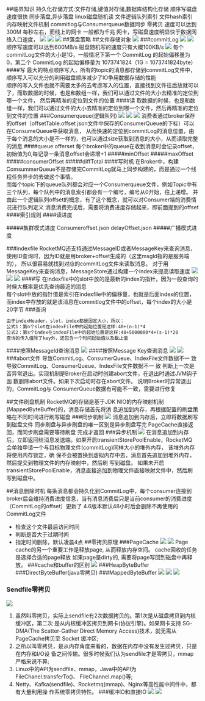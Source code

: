##临界知识
持久化存储方式:文件存储,键值对存储,数据库结构化存储
顺序写磁盘速度很快
同步落盘,异步落盘
linux磁盘随机读
文件逻辑队列索引
文件hash索引
内存映射文件机制
commitlog与Consumerqueue数据同步
零拷贝
速度可以达到 300M 每秒左右，而线上的网卡 一般都为千兆 网卡，写磁盘速度明显快于数据网络入口速度，
![](.z_06_分布式_消息队列_rocketmq_04_持久化存储_存储结构_刷盘策略_同步_异步_images/03bbe137.png)
![](.z_06_分布式_消息队列_rocketmq_04_持久化存储_存储结构_刷盘策略_同步_异步_images/46c813af.png)
![](.z_06_分布式_消息队列_rocketmq_04_持久化存储_存储结构_刷盘机制_同步_异步_pagecache_内存映射_消息删除_消息堆积_images/ec50065b.png)
##落盘策略
##文件存储对象
![](.z_06_分布式_消息队列_rocketmq_04_持久化存储_存储结构_刷盘策略_同步_异步_images/8803dcc9.png)
###commitLog
![](.z_06_分布式_消息队列_rocketmq_04_持久化存储_存储结构_刷盘机制_同步_异步_pagecache_内存映射_消息删除_消息堆积_images/b29436a7.png)
![](.z_06_分布式_消息队列_rocketmq_04_持久化存储_存储结构_刷盘策略_同步_异步_images/30b80e05.png)
顺序写速度可以达到600MB/s
磁盘随机写的速度只有大概100KB/s
![](.z_06_分布式_消息队列_rocketmq_04_持久化存储_存储结构_images/4fa17723.png)
每个commitLog文件的大小是1G，一般情况下第一个 CommitLog 的起始偏移量为 0，第二个 CommitLog 的起始偏移量为 1073741824（1G = 1073741824byte）
####写
最大的特点顺序写入，所有的topic的消息都存储到commitLog文件中，顺序写入可以充分的利用磁盘顺序减少了IO争用数据存储的性能  
顺序的写入文件也就不需要太多的去考虑写入的位置，直接找到文件往后放就可以了，而取数据的时候，也是和数组一样，我们可以通过文件的大小去精准的定位到哪一个文件，
然后再精准的定位到文件的位置
####读
取数据的时候，也是和数组一样，我们可以通过文件的大小去精准的定位到哪一个文件，然后再精准的定位到文件的位置
###Consumerqueue(逻辑队列)
![](.z_06_分布式_消息队列_rocketmq_04_持久化存储_存储结构_刷盘机制_同步_异步_pagecache_内存映射_消息删除_消息堆积_images/50e7a17e.png)
![](.z_06_分布式_消息队列_rocketmq_04_持久化存储_存储结构_刷盘机制_同步_异步_pagecache_内存映射_消息删除_消息堆积_images/495ace20.png)
![](.z_06_分布式_消息队列_rocketmq_04_持久化存储_存储结构_刷盘机制_同步_异步_pagecache_内存映射_消息删除_消息堆积_images/fec0a6c5.png)
消费者通过broker保存的offset（offsetTable.offset json文件中保存的ConsumerQueue的下标）可以在ConsumeQueue中获取消息，
从而快速的定位到commitLog的消息位置，由于每个消息的大小是不一样的，也可以通过size获取到消息的大小，从而读取完整的消息
####queue offerset
每个broker中的queue在收到消息时会记录offset，初始值为0,每记录一条消息offset会递增+1
#####minOffset
#####maxOffset
#####consumerOffset
#####diffTotal
####写时机
在Broker中，构建ComsummerQueue不是存储完CommitLog就马上同步构建的，而是通过一个线程任务异步的去做这个事情。  
而每个topic下的queue队列都会对应一个Consumerqueue文件，例如Topic中有三个队列，每个队列中的消息索引都会有一个编号，编号从0开始，往上递增。
并由此一个逻辑队列offset的概念，有了这个概念，就可以对Consumer端的消费情况进行队列定义
消息消费完成后，需要将消费进度存储起来，即前面提到的offset
####索引规则
####读进度

#####集群模式进度
Consumeroffset.json
delayOffset.json
#####广播模式进度

###indexfile
[](https://www.codenong.com/cs109720179/)
[](https://jishuin.proginn.com/p/763bfbd690f3)
RocketMQ还支持通过MessageID或者MessageKey来查询消息，使用ID查询时，因为ID就是用broker+offset生成的（这里msgId指的是服务端的），
所以很容易就找到对应的commitLog文件来读取消息。
对于用MessageKey来查询消息，MessageStore通过构建一个index来提高读取速度
![](.z_06_分布式_消息队列_rocketmq_04_持久化存储_存储结构_刷盘策略_同步_异步_images/053c3470.png)
![](.z_06_分布式_消息队列_rocketmq_04_持久化存储_存储结构_刷盘策略_同步_异步_images/76657eca.png)
![](.z_06_分布式_消息队列_rocketmq_04_持久化存储_存储结构_刷盘机制_同步_异步_pagecache_内存映射_消息删除_消息堆积_images/e30398a1.png)
####写
在indexfile中的slot中放的是最新的index的指针，因为一般查询的时候大概率是优先查询最近的消息  
每个slot中放的指针值是索引在indexfile中的偏移量，也就是后面index的位置，而index中存放的就是该消息在commitlog文件中的offset，每个index的大小是20字节
###查询
```asp
由于indexHeader，slot，index都是固定大小，所以：
公式1：第n个slot在indexFile中的起始位置是这样:40+(n-1)*4
公式2：第s个index在indexFile中的起始位置是这样:40+5000000*4+(s-1)*20
查询的传入值除了key外，还包含一个时间起始值以及截止值
```
####按照MessageId查询消息
![](.z_06_分布式_消息队列_rocketmq_04_持久化存储_存储结构_刷盘机制_同步_异步_pagecache_内存映射_消息删除_消息堆积_images/885e2974.png)
####按照Message Key查询消息
![](.z_06_分布式_消息队列_rocketmq_04_持久化存储_存储结构_刷盘机制_同步_异步_pagecache_内存映射_消息删除_消息堆积_images/6f62a00d.png)
![](.z_06_分布式_消息队列_rocketmq_04_持久化存储_存储结构_刷盘机制_同步_异步_pagecache_内存映射_消息删除_消息堆积_images/e202edeb.png)
###abort文件
导致CommitLog、ConsumerQueue、IndexFile文件数据不一 致导致CommitLog、ConsumerQueue、IndexFile文件数据不一 致
判断上一次是否异常退出。实现机制是Broker在启动时创建abort文件，在退出时通过JVM钩子函 数删除abort文件。如果下次启动时存在abort文件。
说明Broker时异常退出的，CommitLog与 ConsumerQueue数据有可能不一致，需要进行修复

##文件刷盘机制
RocketMQ的存储是基于JDK NIO的内存映射机制(MappedByteBuffer)的，消息存储首先将消
息追加到内存，再根据配置的刷盘策略在不同时间进行刷写磁盘
###同步机制
![](.z_06_分布式_消息队列_rocketmq_04_持久化存储_存储结构_刷盘机制_同步_异步_pagecache_内存映射_消息删除_消息堆积_images/d93eed6e.png)
消息追加到内存后，立即将数据刷写到磁盘文件
同步刷盘与异步刷盘的唯一区别是异步刷盘写完 PageCache直接返回，而同步刷盘需要等待刷盘 完成才返回
###异步机制
![](.z_06_分布式_消息队列_rocketmq_04_持久化存储_存储结构_刷盘机制_同步_异步_pagecache_内存映射_消息删除_消息堆积_images/ee7fc015.png)
在消息追加到内存后，立即返回给消息发送端。如果开启transientStorePoolEnable，RocketMQ 会单独申请一个与目标物理文件(commitLog)同样大小的堆外内存，
该堆外内存将使用内存锁定，确 保不会被置换到虚拟内存中去，消息首先追加到堆外内存，然后提交到物理文件的内存映射中，然后刷 写到磁盘。
如果未开启transientStorePoolEnable，消息直接追加到物理文件直接映射文件中，然后刷 写到磁盘中。

##消息删除时机
每条消息都会持久化到CommitLog中，每个consumer连接到broker后会维持消费进度信息，当有消息消费后只是当前consumer的消费进度（CommitLog的offset）更新了
4.6版本默认48小时后会删除不再使用的CommitLog文件

- 检查这个文件最后访问时间
- 判断是否大于过期时间
- 指定时间删除，默认凌晨4点
##零拷贝原理
###PageCache
![](.z_06_分布式_消息队列_rocketmq_04_持久化存储_存储结构_刷盘机制_同步_异步_pagecache_内存映射_消息删除_消息堆积_images/6c4a4072.png)
![](.z_06_分布式_消息队列_rocketmq_04_持久化存储_存储结构_刷盘机制_同步_异步_pagecache_内存映射_消息删除_消息堆积_images/4555839a.png)
Page cache的另一个重要工作是释放page, 从而释放内存空间。 cache回收的任务是选择合适的page释放
如果page是dirty的, 需要将page写回到磁盘中再释放。
###cache和buffer的区别
![](.z_06_分布式_消息队列_rocketmq_04_持久化存储_存储结构_刷盘机制_同步_异步_pagecache_内存映射_消息删除_消息堆积_images/e624d1e0.png)
###HeapByteBuffer
###DirectByteBuffer(java零拷贝)
###MappedByteBuffer
![](.z_06_分布式_消息队列_rocketmq_04_持久化存储_存储结构_刷盘机制_同步_异步_pagecache_内存映射_消息删除_消息堆积_images/281db9b3.png)
![](.z_06_分布式_消息队列_rocketmq_04_持久化存储_存储结构_刷盘机制_同步_异步_pagecache_内存映射_消息删除_消息堆积_images/1e0a4e3f.png)
![](.z_06_分布式_消息队列_rocketmq_04_持久化存储_存储结构_刷盘机制_同步_异步_pagecache_内存映射_消息删除_消息堆积_images/d924e983.png)
### Sendfile零拷贝
![](.z_06_分布式_消息队列_rocketmq_04_持久化存储_存储结构_刷盘机制_同步_异步_pagecache_内存映射_消息删除_消息堆积_images/a1df44bd.png)

1. 虽然叫零拷贝，实际上sendfile有2次数据拷贝的。第1次是从磁盘拷贝到内核缓冲区，第二次 是从内核缓冲区拷贝到网卡(协议引擎)。如果网卡支持 SG-DMA(The Scatter-Gather Direct Memory Access)技术，就无需从PageCache拷贝至 Socket 缓冲区;
2. 之所以叫零拷贝，是从内存角度来看的，数据在内存中没有发生过拷贝，只是在内存和I/O设 备之间传输。很多时候我们认为sendfile才是零拷贝，mmap严格来说不算;
3. Linux中的API为sendfile、mmap，Java中的API为FileChanel.transferTo()、
FileChannel.map()等;
4. Netty、Kafka(sendfile)、Rocketmq(mmap)、Nginx等高性能中间件中，都有大量利用操
作系统零拷贝特性。
###缓冲IO和直接IO
![](.z_06_分布式_消息队列_rocketmq_04_持久化存储_存储结构_刷盘机制_同步_异步_pagecache_内存映射_消息删除_消息堆积_images/3c320b62.png)
![](.z_06_分布式_消息队列_rocketmq_04_持久化存储_存储结构_刷盘机制_同步_异步_pagecache_内存映射_消息删除_消息堆积_images/a14a613c.png)
